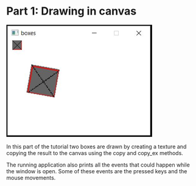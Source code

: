 # Part 1: Drawing in canvas

![example image](https://github.com/elferherrera/SDL2Tutorial/blob/master/part_1/boxes.jpg "Example Image")

In this part of the tutorial two boxes are drawn by creating a texture and
copying the result to the canvas using the copy and copy_ex methods.

The running application also prints all the events that could happen while the
window is open. Some of these events are the pressed keys and the mouse
movements.
